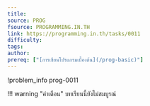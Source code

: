```yaml
---
title: 
source: PROG
fsource: PROGRAMMING.IN.TH
link: https://programming.in.th/tasks/0011
difficulty: 
tags: 
author: 
prereq: ["[การเขียนโปรแกรมเบื้องต้น](/prog-basic)"]
---
```


!problem_info prog-0011

!!! warning "คำเตือน"
    บทเรียนนี้ยังไม่สมบูรณ์